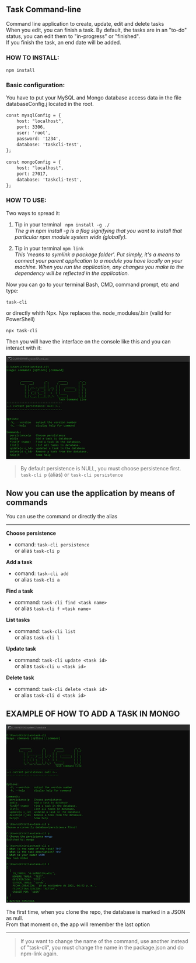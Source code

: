 ## Task Command-line

Command line application to create, update, edit and delete tasks  
When you edit, you can finish a task. 
By default, the tasks are in an "to-do" status, you can edit them to "in-progress" or "finished".  
If you finish the task, an end date will be added.


### HOW TO INSTALL:


```
npm install  
```



### Basic configuration:

You have to put your MySQL and Mongo database access data in the file databaseConfig.j located in the root.

```
const mysqlConfig = {
    host: "localhost",
    port: 3306,
    user: 'root',
    password: '1234',
    database: 'taskcli-test',
};

const mongoConfig = {
    host: "localhost",
    port: 27017,
    database: 'taskcli-test',
};
```


### HOW TO USE:

Two ways to spread it:
  
1. Tip in your terminal ``` npm install -g ./```  
_The g in npm install -g is a flag signifying that you want to install that particular npm module system wide (globally)._


2. Tip in your terminal ```npm link```  
_This 'means to symlink a package folder'. Put simply, it's a means to connect your parent application to a module you have locally on your machine. When you run the application, any changes you make to the dependency will be reflected in the application._

Now you can go to your terminal Bash, CMD, command prompt, etc and type:
```
task-cli
```

or directly whith Npx. Npx replaces the. node_modules/.bin (valid for PowerShell)

```
npx task-cli
```

Then you will have the interface on the console like this and you can interact with it:


![Screenshot](screenshot1.jpg)


>By default persistence is NULL, you must choose persistence first. ```task-cli p``` (alias) or ```task-cli persistence```


## Now you can use the application by means of commands
You can use the command or directly the alias   

---
**Choose persistence**  
- comand: ```task-cli persistence```   
or alias ```task-cli p```

**Add a task**  
- comand: ```task-cli add```   
or alias ```task-cli a```

**Find a task**  
- command: ```task-cli find <task name>```   
or alias ```task-cli f <task name>```

**List tasks**   
- command: ```task-cli list```   
or alias ```task-cli l```

**Update task**  
- command: ```task-cli update <task id>```  
or alias ```task-cli u <task id>```

**Delete task**  
- command: ```task-cli delete <task id>```  
or alias ```task-cli d <task id>```



## EXAMPLE OF HOW TO ADD A TASK IN MONGO

![Screenshot](screenshot2.jpg)

The first time, when you clone the repo, the database is marked in a JSON as null.   
From that moment on, the app will remember the last option

---
>If you want to change the name of the command, use another instead of "task-cli", you must change the name in the package.json and do npm-link again.
